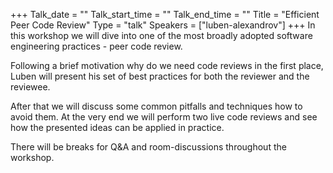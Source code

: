 +++
Talk_date = ""
Talk_start_time = ""
Talk_end_time = ""
Title = "Efficient Peer Code Review"
Type = "talk"
Speakers = ["luben-alexandrov"]
+++
In this workshop we will dive into one of the most broadly adopted software engineering practices - peer code review.

Following a brief motivation why do we need code reviews in the first place, Luben will present his set of best practices for both the reviewer and the reviewee.

After that we will discuss some common pitfalls and techniques how to avoid them. At the very end we will perform two live code reviews and see how the presented ideas can be applied in practice.

There will be breaks for Q&A and room-discussions throughout the workshop.

